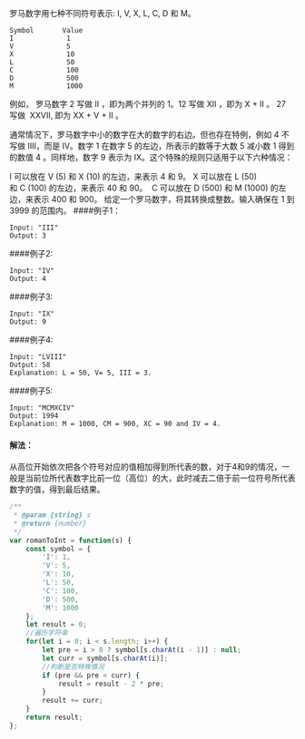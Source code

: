 罗马数字用七种不同符号表示: I, V, X, L, C, D 和 M。

```
Symbol       Value
I             1
V             5
X             10
L             50
C             100
D             500
M             1000
```
例如， 罗马数字 2 写做 II ，即为两个并列的 1。12 写做 XII ，即为 X + II 。 27 写做  XXVII, 即为 XX + V + II 。

通常情况下，罗马数字中小的数字在大的数字的右边。但也存在特例，例如 4 不写做 IIII，而是 IV。数字 1 在数字 5 的左边，所表示的数等于大数 5 减小数 1 得到的数值 4 。同样地，数字 9 表示为 IX。这个特殊的规则只适用于以下六种情况：

I 可以放在 V (5) 和 X (10) 的左边，来表示 4 和 9。
X 可以放在 L (50) 和 C (100) 的左边，来表示 40 和 90。 
C 可以放在 D (500) 和 M (1000) 的左边，来表示 400 和 900。
给定一个罗马数字，将其转换成整数。输入确保在 1 到 3999 的范围内。
####例子1：
```
Input: "III"
Output: 3
```
####例子2:
```
Input: "IV"
Output: 4
```
####例子3:
```
Input: "IX"
Output: 9
```
####例子4:
```
Input: "LVIII"
Output: 58
Explanation: L = 50, V= 5, III = 3.
````
####例子5:
```
Input: "MCMXCIV"
Output: 1994
Explanation: M = 1000, CM = 900, XC = 90 and IV = 4.
```
#### 解法：

​	从高位开始依次把各个符号对应的值相加得到所代表的数，对于4和9的情况，一般是当前位所代表数字比前一位（高位）的大，此时减去二倍于前一位符号所代表数字的值，得到最后结果。

```javascript
/**
 * @param {string} s
 * @return {number}
 */
var romanToInt = function(s) {
    const symbol = {
        'I': 1,
        'V': 5,
        'X': 10,
        'L': 50,
        'C': 100,
        'D': 500,
        'M': 1000
    };
    let result = 0;
    //遍历字符串
    for(let i = 0; i < s.length; i++) {
        let pre = i > 0 ? symbol[s.charAt(i - 1)] : null;
        let curr = symbol[s.charAt(i)];
        //判断是否特殊情况
        if (pre && pre < curr) {
            result = result - 2 * pre;
        }
        result += curr;
    }
    return result;
};
```
